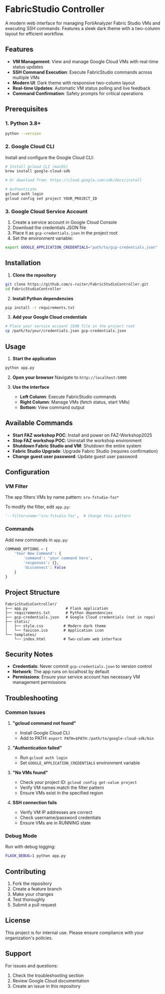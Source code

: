 # FabricStudio Controller

A modern web interface for managing FortiAnalyzer Fabric Studio VMs and executing SSH commands. Features a sleek dark theme with a two-column layout for efficient workflow.

## Features

- **VM Management**: View and manage Google Cloud VMs with real-time status updates
- **SSH Command Execution**: Execute FabricStudio commands across multiple VMs
- **Modern UI**: Dark theme with responsive two-column layout
- **Real-time Updates**: Automatic VM status polling and live feedback
- **Command Confirmation**: Safety prompts for critical operations

## Prerequisites

### 1. Python 3.8+
```bash
python --version
```

### 2. Google Cloud CLI
Install and configure the Google Cloud CLI:
```bash
# Install gcloud CLI (macOS)
brew install google-cloud-sdk

# Or download from: https://cloud.google.com/sdk/docs/install

# Authenticate
gcloud auth login
gcloud config set project YOUR_PROJECT_ID
```

### 3. Google Cloud Service Account
1. Create a service account in Google Cloud Console
2. Download the credentials JSON file
3. Place it as `gcp-credentials.json` in the project root
4. Set the environment variable:
```bash
export GOOGLE_APPLICATION_CREDENTIALS="path/to/gcp-credentials.json"
```

## Installation

1. **Clone the repository**
```bash
git clone https://github.com/s-ruiter/FabricStudioController.git
cd FabricStudioController
```

2. **Install Python dependencies**
```bash
pip install -r requirements.txt
```

3. **Add your Google Cloud credentials**
```bash
# Place your service account JSON file in the project root
cp /path/to/your/credentials.json gcp-credentials.json
```

## Usage

1. **Start the application**
```bash
python app.py
```

2. **Open your browser**
Navigate to `http://localhost:5000`

3. **Use the interface**
   - **Left Column**: Execute FabricStudio commands
   - **Right Column**: Manage VMs (fetch status, start VMs)
   - **Bottom**: View command output

## Available Commands

- **Start FAZ workshop POC**: Install and power on FAZ-Workshop2025
- **Stop FAZ workshop POC**: Uninstall the workshop environment
- **Shutdown Fabric Studio and VM**: Shutdown the entire system
- **Fabric Studio Upgrade**: Upgrade Fabric Studio (requires confirmation)
- **Change guest user password**: Update guest user password

## Configuration

### VM Filter
The app filters VMs by name pattern: `sru-fstudio-faz*`

To modify the filter, edit `app.py`:
```python
'--filter=name~^sru-fstudio-faz',  # Change this pattern
```

### Commands
Add new commands in `app.py`:
```python
COMMAND_OPTIONS = {
    'Your New Command': {
        'command': 'your command here',
        'responses': {},
        'disconnect': False
    }
}
```

## Project Structure

```
FabricStudioController/
├── app.py                 # Flask application
├── requirements.txt       # Python dependencies
├── gcp-credentials.json   # Google Cloud credentials (not in repo)
├── static/
│   ├── style.css         # Modern dark theme
│   └── favicon.ico       # Application icon
└── templates/
    └── index.html        # Two-column web interface
```

## Security Notes

- **Credentials**: Never commit `gcp-credentials.json` to version control
- **Network**: The app runs on localhost by default
- **Permissions**: Ensure your service account has necessary VM management permissions

## Troubleshooting

### Common Issues

1. **"gcloud command not found"**
   - Install Google Cloud CLI
   - Add to PATH: `export PATH=$PATH:/path/to/google-cloud-sdk/bin`

2. **"Authentication failed"**
   - Run `gcloud auth login`
   - Set `GOOGLE_APPLICATION_CREDENTIALS` environment variable

3. **"No VMs found"**
   - Check your project ID: `gcloud config get-value project`
   - Verify VM names match the filter pattern
   - Ensure VMs exist in the specified region

4. **SSH connection fails**
   - Verify VM IP addresses are correct
   - Check username/password credentials
   - Ensure VMs are in RUNNING state

### Debug Mode
Run with debug logging:
```bash
FLASK_DEBUG=1 python app.py
```

## Contributing

1. Fork the repository
2. Create a feature branch
3. Make your changes
4. Test thoroughly
5. Submit a pull request

## License

This project is for internal use. Please ensure compliance with your organization's policies.

## Support

For issues and questions:
1. Check the troubleshooting section
2. Review Google Cloud documentation
3. Create an issue in this repository
